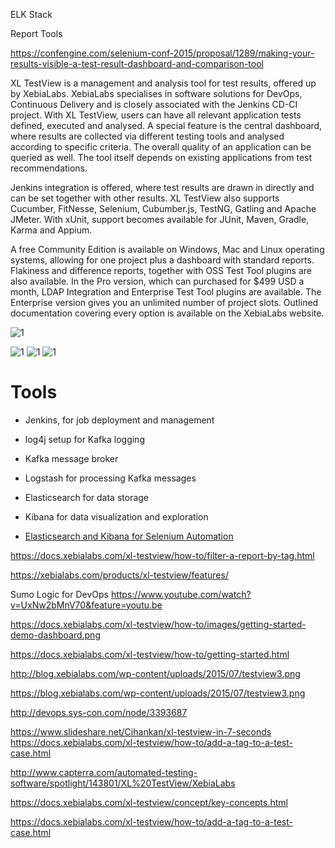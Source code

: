 
ELK Stack

Report Tools


https://confengine.com/selenium-conf-2015/proposal/1289/making-your-results-visible-a-test-result-dashboard-and-comparison-tool


XL TestView is a management and analysis tool for test results, offered up by XebiaLabs. XebiaLabs specialises in software solutions for DevOps, Continuous Delivery and is closely associated with the Jenkins CD-CI project. With XL TestView, users can have all relevant application tests defined, executed and analysed. A special feature is the central dashboard, where results are collected via different testing tools and analysed according to specific criteria. The overall quality of an application can be queried as well. The tool itself depends on existing applications from test recommendations.

Jenkins integration is offered, where test results are drawn in directly and can be set together with other results. XL TestView also supports Cucumber, FitNesse, Selenium, Cubumber.js, TestNG, Gatling and Apache JMeter. With xUnit, support becomes available for JUnit, Maven, Gradle, Karma and Appium.

A free Community Edition is available on Windows, Mac and Linux operating systems, allowing for one project plus a dashboard with standard reports. Flakiness and difference reports, together with OSS Test Tool plugins are also available. In the Pro version, which can purchased for $499 USD a month, LDAP Integration and Enterprise Test Tool plugins are available. The Enterprise version gives you an unlimited number of project slots. Outlined documentation covering every option is available on the XebiaLabs website.

![1](http://tech.trivago.com/img/posts/selenium-kibana/img2-kibana-flow.png)


![1](http://tech.trivago.com/img/posts/selenium-kibana/img3-kibana_filters.jpg)
![1](http://tech.trivago.com/img/posts/selenium-kibana/img5-kibana-full.jpg)
![1](http://tech.trivago.com/img/posts/selenium-kibana/img1-main.png)


# Tools
* Jenkins, for job deployment and management
* log4j setup for Kafka logging
* Kafka message broker
* Logstash for processing Kafka messages
* Elasticsearch for data storage
* Kibana for data visualization and exploration

* [Elasticsearch and Kibana for Selenium Automation](http://tech.trivago.com/2015/12/02/selenium_with_kibana/)


https://docs.xebialabs.com/xl-testview/how-to/filter-a-report-by-tag.html

https://xebialabs.com/products/xl-testview/features/

Sumo Logic for DevOps
https://www.youtube.com/watch?v=UxNw2bMnV70&feature=youtu.be

https://docs.xebialabs.com/xl-testview/how-to/images/getting-started-demo-dashboard.png

https://docs.xebialabs.com/xl-testview/how-to/getting-started.html

http://blog.xebialabs.com/wp-content/uploads/2015/07/testview3.png

https://blog.xebialabs.com/wp-content/uploads/2015/07/testview3.png

http://devops.sys-con.com/node/3393687

https://www.slideshare.net/Cihankan/xl-testview-in-7-seconds
https://docs.xebialabs.com/xl-testview/how-to/add-a-tag-to-a-test-case.html

http://www.capterra.com/automated-testing-software/spotlight/143801/XL%20TestView/XebiaLabs

https://docs.xebialabs.com/xl-testview/concept/key-concepts.html

https://docs.xebialabs.com/xl-testview/how-to/add-a-tag-to-a-test-case.html

